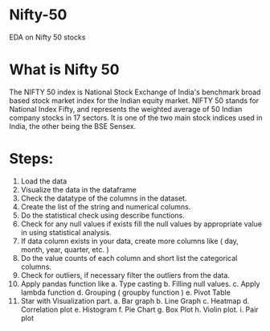 # Nifty-50
EDA on Nifty 50 stocks

# What is Nifty 50

The NIFTY 50 index is National Stock Exchange of India's benchmark broad based stock market index for the Indian equity market. NIFTY 50 stands for National Index Fifty, and represents the weighted average of 50 Indian company stocks in 17 sectors. It is one of the two main stock indices used in India, the other being the BSE Sensex.

# Steps:
1. Load the data
2. Visualize the data in the dataframe
3. Check the datatype of the columns in the dataset.
4. Create the list of the string and numerical columns.
5. Do the statistical check using describe functions.
6. Check for any null values if exists fill the null values by appropriate value in using statistical analysis.
7. If data column exists in your data, create more columns like ( day, month, year, quarter, etc. )
8. Do the value counts of each column and short list the categorical columns.
9. Check for outliers, if necessary filter the outliers from the data.
10. Apply pandas function like 
    a. Type casting
    b. Filling null values.
    c. Apply lambda function
    d. Grouping ( groupby function )
    e. Pivot Table
11. Star with Visualization part.
    a. Bar graph
    b. Line Graph
    c. Heatmap
    d. Correlation plot
    e. Histogram
    f. Pie Chart
    g. Box Plot
    h. Violin plot.
    i. Pair plot
